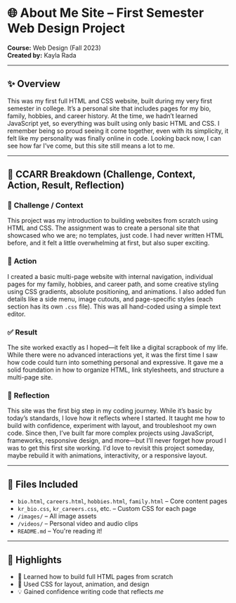 # 🌐 About Me Site – First Semester Web Design Project  
**Course:** Web Design (Fall 2023)  
**Created by:** Kayla Rada  

---

## ✨ Overview  
This was my first full HTML and CSS website, built during my very first semester in college. It’s a personal site that includes pages for my bio, family, hobbies, and career history. At the time, we hadn’t learned JavaScript yet, so everything was built using only basic HTML and CSS. I remember being so proud seeing it come together, even with its simplicity, it felt like my personality was finally online in code. Looking back now, I can see how far I’ve come, but this site still means a lot to me.

---

## 🚗 CCARR Breakdown (Challenge, Context, Action, Result, Reflection)

### 🔹 **Challenge / Context**  
This project was my introduction to building websites from scratch using HTML and CSS. The assignment was to create a personal site that showcased who we are; no templates, just code. I had never written HTML before, and it felt a little overwhelming at first, but also super exciting.

### 🔧 **Action**  
I created a basic multi-page website with internal navigation, individual pages for my family, hobbies, and career path, and some creative styling using CSS gradients, absolute positioning, and animations. I also added fun details like a side menu, image cutouts, and page-specific styles (each section has its own `.css` file). This was all hand-coded using a simple text editor.

### ✅ **Result**  
The site worked exactly as I hoped—it felt like a digital scrapbook of my life. While there were no advanced interactions yet, it was the first time I saw how code could turn into something personal and expressive. It gave me a solid foundation in how to organize HTML, link stylesheets, and structure a multi-page site.

### 💭 **Reflection**  
This site was the first big step in my coding journey. While it’s basic by today’s standards, I love how it reflects where I started. It taught me how to build with confidence, experiment with layout, and troubleshoot my own code. Since then, I’ve built far more complex projects using JavaScript, frameworks, responsive design, and more—but I’ll never forget how proud I was to get this first site working. I'd love to revisit this project someday, maybe rebuild it with animations, interactivity, or a responsive layout.

---

## 📁 Files Included
- `bio.html`, `careers.html`, `hobbies.html`, `family.html` – Core content pages  
- `kr_bio.css`, `kr_careers.css`, etc. – Custom CSS for each page  
- `/images/` – All image assets  
- `/videos/` – Personal video and audio clips  
- `README.md` – You're reading it!

---

## 🌟 Highlights
- 🧠 Learned how to build full HTML pages from scratch  
- 🎨 Used CSS for layout, animation, and design  
- 💡 Gained confidence writing code that reflects *me*
